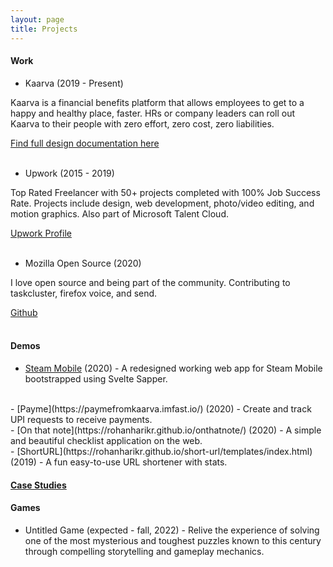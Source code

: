 ```yaml
---
layout: page
title: Projects
---
```


#### Work
- Kaarva (2019 - Present)

Kaarva is a financial benefits platform that allows employees to get to a happy and healthy place, faster. HRs or company leaders can roll out Kaarva to their people with zero effort, zero cost, zero liabilities.

[Find full design documentation here](https://kaarvadesign.now.sh/)  
<br>
- Upwork (2015 - 2019)

Top Rated Freelancer with 50+ projects completed with 100% Job Success Rate. Projects include design, web development, photo/video editing, and motion graphics. Also part of Microsoft Talent Cloud.

[Upwork Profile](https://www.upwork.com/freelancers/~019a529e93d0125d71)  
<br>
- Mozilla Open Source (2020)

I love open source and being part of the community. Contributing to taskcluster, firefox voice, and send.

[Github](https://www.github.com/rohanharikr)
<br>
<br>
#### Demos
- [Steam Mobile](https://steammobile.now.sh/) (2020) - A redesigned working web app for Steam Mobile bootstrapped using Svelte Sapper.  
<br>  
- [Payme](https://paymefromkaarva.imfast.io/) (2020) - Create and track UPI requests to receive payments.  
<br>  
- [On that note](https://rohanharikr.github.io/onthatnote/) (2020) - A simple and beautiful checklist application on the web.  
<br>
- [ShortURL](https://rohanharikr.github.io/short-url/templates/index.html) (2019) - A fun easy-to-use URL shortener with stats.  
<br>  

#### [Case Studies](https://uxdesign.cc/@design.rohan)

#### Games
- Untitled Game (expected - fall, 2022) - Relive the experience of solving one of the most mysterious and toughest puzzles known to this century through compelling storytelling and gameplay mechanics.

